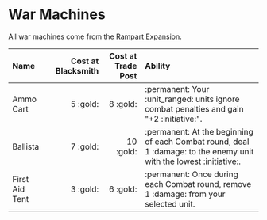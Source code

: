 # War Machines #

All war machines come from the [Rampart Expansion](content.md).

| Name | Cost at Blacksmith | Cost at Trade Post | Ability |
| :--- | ---: | ---: | :--- |
| Ammo Cart | 5 :gold: | 8 :gold: | :permanent: Your :unit_ranged: units ignore combat penalties and gain "+2 :initiative:". |
| Ballista | 7 :gold: | 10 :gold: | :permanent: At the beginning of each Combat round, deal 1 :damage: to the enemy unit with the lowest :initiative:. |
| First Aid Tent | 3 :gold: | 6 :gold: | :permanent: Once during each Combat round, remove 1 :damage: from your selected unit. |

